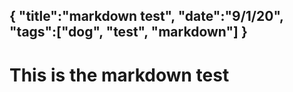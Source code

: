 {
  "title":"markdown test",
  "date":"9/1/20",
  "tags":["dog", "test", "markdown"]
}
--------------------
# This is the markdown test

